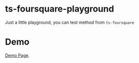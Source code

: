 # ts-foursquare-playground

Just a little playground, you can test method from `ts-foursquare`

# Demo

[Demo Page](https://arnaud-zg.github.io/ts-foursquare-playground/).
